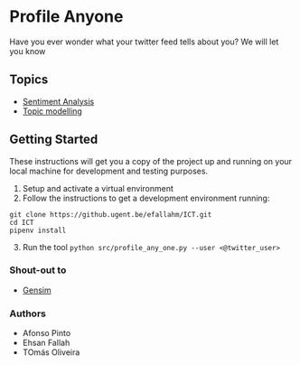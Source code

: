 # Profile Anyone
Have you ever wonder what your twitter feed tells about you? We will let you know

## Topics
- [Sentiment Analysis](https://en.wikipedia.org/wiki/Sentiment_analysis)
- [Topic modelling](https://en.wikipedia.org/wiki/Topic_model)

## Getting Started
These instructions will get you a copy of the project up and running on your local machine for development and testing purposes.

1. Setup and activate a virtual environment  
2. Follow the instructions to get a development environment running:
```$bash
git clone https://github.ugent.be/efallahm/ICT.git
cd ICT
pipenv install 
```
3. Run the tool
`
python src/profile_any_one.py --user <@twitter_user>
`

### Shout-out to
- [Gensim](https://github.com/RaRe-Technologies/gensim)

### Authors
- Afonso Pinto
- Ehsan Fallah
- TOmás Oliveira
